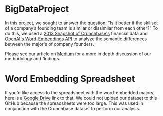 # BigDataProject
In this project, we sought to answer the question: "Is it better if the skillset of a company’s founding team is similar or dissimilar from each other?" To do this, we used a [2013 Snapshot of Crunchbase's](https://www.kaggle.com/datasets/justinas/startup-investments) financial data and [OpenAI's Word-Embeddings API](https://platform.openai.com/docs/guides/embeddings) to analyze the semantic differences between the major's of company founders. 

Please see our article on [Medium](https://medium.com/@mohkm.singh/should-startup-founders-seek-diversely-skilled-co-founders-711c546c67f3) for a more in depth discussion of our methodology and findings. 

# Word Embedding Spreadsheet
If you'd like access to the spreadsheet with the word-embedded majors, here is a [Google Drive](https://drive.google.com/file/d/1dvnU4BWeQmLVNWteaVGY13WIUOTXD8Ft/view?usp=sharing) link to that. We could not upload our dataset to this GitHub because the spreadsheets were too large. This was used in conjunction with the Crunchbase dataset to perform our analysis. 

